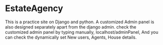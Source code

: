 # EstateAgency
This is a practice site on Django and python. 
A customized Admin panel is also designed separately apart from the django admin. 
check the customized admin panel by typing manually, localhost/adminPanel, 
And you can check the dynamically set New users, Agents, House details. 
